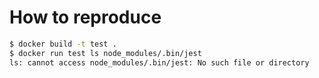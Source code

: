 # How to reproduce

```bash
$ docker build -t test .
$ docker run test ls node_modules/.bin/jest
ls: cannot access node_modules/.bin/jest: No such file or directory
```